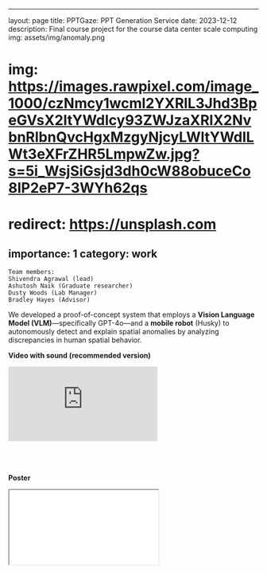 
---
layout: page
title: PPTGaze: PPT Generation Service
date: 2023-12-12
description: Final course project for the course data center scale computing
img: assets/img/anomaly.png
# img: https://images.rawpixel.com/image_1000/czNmcy1wcml2YXRlL3Jhd3BpeGVsX2ltYWdlcy93ZWJzaXRlX2NvbnRlbnQvcHgxMzgyNjcyLWltYWdlLWt3eXFrZHR5LmpwZw.jpg?s=5i_WsjSiGsjd3dh0cW88obuceCo8lP2eP7-3WYh62qs
# redirect: https://unsplash.com
importance: 1
category: work
---

    Team members:
    Shivendra Agrawal (lead)
    Ashutosh Naik (Graduate researcher)
    Dusty Woods (Lab Manager)
    Bradley Hayes (Advisor)

We developed a proof-of-concept system that employs a **Vision Language Model (VLM)**—specifically GPT-4o—and a **mobile robot** (Husky) to autonomously detect and explain spatial anomalies by analyzing discrepancies in human spatial behavior.

**Video with sound (recommended version)**

<div class="video-container">
    <iframe src="https://www.youtube.com/embed/FFp-1QLnzFU?si=2EKbECgxB7jOV99D" title="YouTube video player" frameborder="0" allow="accelerometer; autoplay; clipboard-write; encrypted-media; gyroscope; picture-in-picture" allowfullscreen></iframe>
</div>
<br />

<br /><br />
**Poster**

<div class="pdf-container" height="1000px">
    <iframe src="/assets/pdf/AnomalyNEC24.pdf#toolbar=1" allow="autoplay"></iframe>
</div>
<br /><br />

